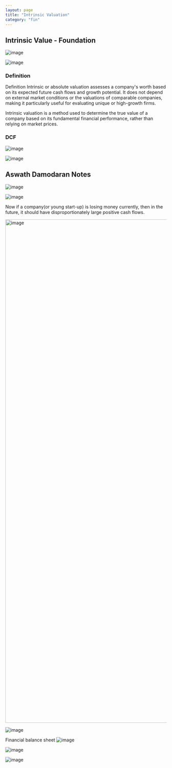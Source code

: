 ```yaml
---
layout: page
title: "Intrinsic Valuation"
category: "fin"
---
```


## Intrinsic Value - Foundation

![image](https://github.com/user-attachments/assets/3c63ed3f-fcb5-4b8d-bb83-4c2a5b2c9f16)

![image](https://github.com/user-attachments/assets/f9dce659-03d6-4b6c-b707-c6e8bc4deb8e)


### Definition

Definition
Intrinsic or absolute valuation assesses a company's worth based on its expected future cash flows and growth potential. 
It does not depend on external market conditions or the valuations of comparable companies, making it particularly useful for evaluating unique or high-growth firms.

Intrinsic valuation is a method used to determine the true value of a company based on its fundamental financial performance, rather than relying on market prices. 


### DCF

![image](https://github.com/user-attachments/assets/e186ce04-9653-4b58-b227-eecf4b82ca27)

![image](https://github.com/user-attachments/assets/d754b037-ff87-4c19-87d7-15621eca028a)


## Aswath Damodaran Notes

![image](https://github.com/user-attachments/assets/43fedbb2-0017-420b-85b2-4db931c8f23a)

![image](https://github.com/user-attachments/assets/0d0d74c7-1ce5-4b60-b2b9-66c8cee7bab8)

Now if a company(or young start-up) is losing money currently, then in the future, it should have disproportionately large positive cash flows.

<img width="1573" alt="image" src="https://github.com/user-attachments/assets/4f60787f-29a8-4d36-ad94-4352d5380f3b">

![image](https://github.com/user-attachments/assets/0d44f0d0-7cc4-4bbc-92cd-5780ffe11121)

Financial balance sheet
![image](https://github.com/user-attachments/assets/d568d91d-dc36-4ac6-b575-c51a71954190)

![image](https://github.com/user-attachments/assets/d945e22f-300c-4752-ab2a-bb9cd0acb48e)

![image](https://github.com/user-attachments/assets/f17f72b3-544b-4b56-8076-0d1eae0b2f05)
